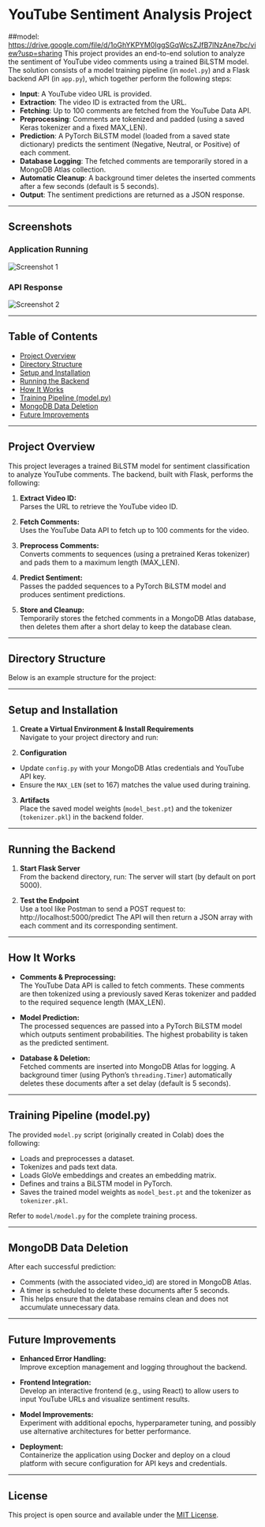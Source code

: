 # YouTube Sentiment Analysis Project 
##model: https://drive.google.com/file/d/1oGhYKPYM0IggSGqWcsZJfB7lNzAne7bc/view?usp=sharing
This project provides an end-to-end solution to analyze the sentiment of YouTube video comments using a trained BiLSTM model. The solution consists of a model training pipeline (in `model.py`) and a Flask backend API (in `app.py`), which together perform the following steps:

- **Input**: A YouTube video URL is provided.
- **Extraction**: The video ID is extracted from the URL.
- **Fetching**: Up to 100 comments are fetched from the YouTube Data API.
- **Preprocessing**: Comments are tokenized and padded (using a saved Keras tokenizer and a fixed MAX_LEN).
- **Prediction**: A PyTorch BiLSTM model (loaded from a saved state dictionary) predicts the sentiment (Negative, Neutral, or Positive) of each comment.
- **Database Logging**: The fetched comments are temporarily stored in a MongoDB Atlas collection.
- **Automatic Cleanup**: A background timer deletes the inserted comments after a few seconds (default is 5 seconds).
- **Output**: The sentiment predictions are returned as a JSON response.

---
## Screenshots

### **Application Running**
![Screenshot 1](https://github.com/sakshamsain/SentimentAnalysis/blob/main/Screenshot%202025-02-05%20113444.png)

### **API Response**
![Screenshot 2](https://github.com/sakshamsain/SentimentAnalysis/blob/main/Screenshot%202025-02-05%20113559.png)

---
## Table of Contents

- [Project Overview](#project-overview)
- [Directory Structure](#directory-structure)
- [Setup and Installation](#setup-and-installation)
- [Running the Backend](#running-the-backend)
- [How It Works](#how-it-works)
- [Training Pipeline (model.py)](#training-pipeline-modelpy)
- [MongoDB Data Deletion](#mongodb-data-deletion)
- [Future Improvements](#future-improvements)

---

## Project Overview

This project leverages a trained BiLSTM model for sentiment classification to analyze YouTube comments. The backend, built with Flask, performs the following:

1. **Extract Video ID:**  
   Parses the URL to retrieve the YouTube video ID.

2. **Fetch Comments:**  
   Uses the YouTube Data API to fetch up to 100 comments for the video.

3. **Preprocess Comments:**  
   Converts comments to sequences (using a pretrained Keras tokenizer) and pads them to a maximum length (MAX_LEN).

4. **Predict Sentiment:**  
   Passes the padded sequences to a PyTorch BiLSTM model and produces sentiment predictions.

5. **Store and Cleanup:**  
   Temporarily stores the fetched comments in a MongoDB Atlas database, then deletes them after a short delay to keep the database clean.

---

## Directory Structure

Below is an example structure for the project:


---

## Setup and Installation

1. **Create a Virtual Environment & Install Requirements**  
   Navigate to your project directory and run:

2. **Configuration**  
- Update `config.py` with your MongoDB Atlas credentials and YouTube API key.
- Ensure the `MAX_LEN` (set to 167) matches the value used during training.

3. **Artifacts**  
Place the saved model weights (`model_best.pt`) and the tokenizer (`tokenizer.pkl`) in the backend folder.

---

## Running the Backend

1. **Start Flask Server**  
From the backend directory, run:
The server will start (by default on port 5000).

2. **Test the Endpoint**  
Use a tool like Postman to send a POST request to:
http://localhost:5000/predict
The API will then return a JSON array with each comment and its corresponding sentiment.

---

## How It Works

- **Comments & Preprocessing:**  
The YouTube Data API is called to fetch comments. These comments are then tokenized using a previously saved Keras tokenizer and padded to the required sequence length (MAX_LEN).

- **Model Prediction:**  
The processed sequences are passed into a PyTorch BiLSTM model which outputs sentiment probabilities. The highest probability is taken as the predicted sentiment.

- **Database & Deletion:**  
Fetched comments are inserted into MongoDB Atlas for logging. A background timer (using Python’s `threading.Timer`) automatically deletes these documents after a set delay (default is 5 seconds).

---

## Training Pipeline (model.py)

The provided `model.py` script (originally created in Colab) does the following:
- Loads and preprocesses a dataset.
- Tokenizes and pads text data.
- Loads GloVe embeddings and creates an embedding matrix.
- Defines and trains a BiLSTM model in PyTorch.
- Saves the trained model weights as `model_best.pt` and the tokenizer as `tokenizer.pkl`.

Refer to `model/model.py` for the complete training process.

---

## MongoDB Data Deletion

After each successful prediction:
- Comments (with the associated video_id) are stored in MongoDB Atlas.
- A timer is scheduled to delete these documents after 5 seconds.
- This helps ensure that the database remains clean and does not accumulate unnecessary data.

---

## Future Improvements

- **Enhanced Error Handling:**  
Improve exception management and logging throughout the backend.

- **Frontend Integration:**  
Develop an interactive frontend (e.g., using React) to allow users to input YouTube URLs and visualize sentiment results.

- **Model Improvements:**  
Experiment with additional epochs, hyperparameter tuning, and possibly use alternative architectures for better performance.

- **Deployment:**  
Containerize the application using Docker and deploy on a cloud platform with secure configuration for API keys and credentials.

---

## License

This project is open source and available under the [MIT License](LICENSE).


